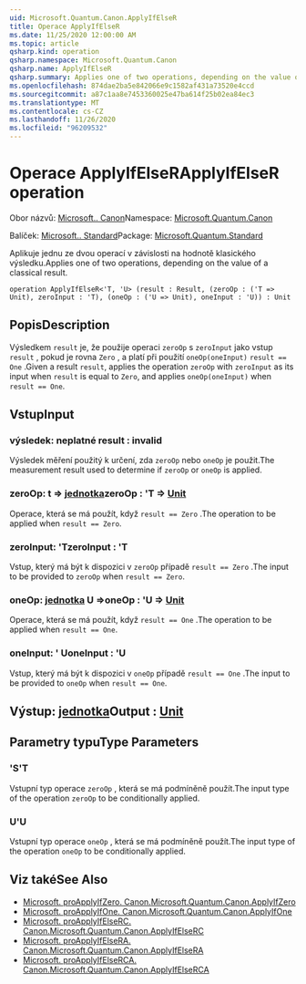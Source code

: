 ```yaml
---
uid: Microsoft.Quantum.Canon.ApplyIfElseR
title: Operace ApplyIfElseR
ms.date: 11/25/2020 12:00:00 AM
ms.topic: article
qsharp.kind: operation
qsharp.namespace: Microsoft.Quantum.Canon
qsharp.name: ApplyIfElseR
qsharp.summary: Applies one of two operations, depending on the value of a classical result.
ms.openlocfilehash: 874dae2ba5e842066e9c1582af431a73520e4ccd
ms.sourcegitcommit: a87c1aa8e7453360025e47ba614f25b02ea84ec3
ms.translationtype: MT
ms.contentlocale: cs-CZ
ms.lasthandoff: 11/26/2020
ms.locfileid: "96209532"
---
```

# <a name="applyifelser-operation"></a><span data-ttu-id="7ed20-102">Operace ApplyIfElseR</span><span class="sxs-lookup"><span data-stu-id="7ed20-102">ApplyIfElseR operation</span></span>

<span data-ttu-id="7ed20-103">Obor názvů: [Microsoft.. Canon](xref:Microsoft.Quantum.Canon)</span><span class="sxs-lookup"><span data-stu-id="7ed20-103">Namespace: [Microsoft.Quantum.Canon](xref:Microsoft.Quantum.Canon)</span></span>

<span data-ttu-id="7ed20-104">Balíček: [Microsoft.. Standard](https://nuget.org/packages/Microsoft.Quantum.Standard)</span><span class="sxs-lookup"><span data-stu-id="7ed20-104">Package: [Microsoft.Quantum.Standard](https://nuget.org/packages/Microsoft.Quantum.Standard)</span></span>


<span data-ttu-id="7ed20-105">Aplikuje jednu ze dvou operací v závislosti na hodnotě klasického výsledku.</span><span class="sxs-lookup"><span data-stu-id="7ed20-105">Applies one of two operations, depending on the value of a classical result.</span></span>

```qsharp
operation ApplyIfElseR<'T, 'U> (result : Result, (zeroOp : ('T => Unit), zeroInput : 'T), (oneOp : ('U => Unit), oneInput : 'U)) : Unit
```


## <a name="description"></a><span data-ttu-id="7ed20-106">Popis</span><span class="sxs-lookup"><span data-stu-id="7ed20-106">Description</span></span>

<span data-ttu-id="7ed20-107">Výsledkem `result` je, že použije operaci `zeroOp` s `zeroInput` jako vstup `result` , pokud je rovna `Zero` , a platí při použití `oneOp(oneInput)` `result == One` .</span><span class="sxs-lookup"><span data-stu-id="7ed20-107">Given a result `result`, applies the operation `zeroOp` with `zeroInput` as its input when `result` is equal to `Zero`, and applies `oneOp(oneInput)` when `result == One`.</span></span>

## <a name="input"></a><span data-ttu-id="7ed20-108">Vstup</span><span class="sxs-lookup"><span data-stu-id="7ed20-108">Input</span></span>

### <a name="result--__invalidresult__"></a><span data-ttu-id="7ed20-109">výsledek: __neplatné <Result>__</span><span class="sxs-lookup"><span data-stu-id="7ed20-109">result : __invalid<Result>__</span></span>

<span data-ttu-id="7ed20-110">Výsledek měření použitý k určení, zda `zeroOp` nebo `oneOp` je použit.</span><span class="sxs-lookup"><span data-stu-id="7ed20-110">The measurement result used to determine if `zeroOp` or `oneOp` is applied.</span></span>


### <a name="zeroop--t--unit"></a><span data-ttu-id="7ed20-111">zeroOp: t => [jednotka](xref:microsoft.quantum.lang-ref.unit)</span><span class="sxs-lookup"><span data-stu-id="7ed20-111">zeroOp : 'T => [Unit](xref:microsoft.quantum.lang-ref.unit)</span></span> 

<span data-ttu-id="7ed20-112">Operace, která se má použít, když `result == Zero` .</span><span class="sxs-lookup"><span data-stu-id="7ed20-112">The operation to be applied when `result == Zero`.</span></span>


### <a name="zeroinput--t"></a><span data-ttu-id="7ed20-113">zeroInput: 'T</span><span class="sxs-lookup"><span data-stu-id="7ed20-113">zeroInput : 'T</span></span>

<span data-ttu-id="7ed20-114">Vstup, který má být k dispozici v `zeroOp` případě `result == Zero` .</span><span class="sxs-lookup"><span data-stu-id="7ed20-114">The input to be provided to `zeroOp` when `result == Zero`.</span></span>


### <a name="oneop--u--unit"></a><span data-ttu-id="7ed20-115">oneOp: [jednotka](xref:microsoft.quantum.lang-ref.unit) U =></span><span class="sxs-lookup"><span data-stu-id="7ed20-115">oneOp : 'U => [Unit](xref:microsoft.quantum.lang-ref.unit)</span></span> 

<span data-ttu-id="7ed20-116">Operace, která se má použít, když `result == One` .</span><span class="sxs-lookup"><span data-stu-id="7ed20-116">The operation to be applied when `result == One`.</span></span>


### <a name="oneinput--u"></a><span data-ttu-id="7ed20-117">oneInput: ' U</span><span class="sxs-lookup"><span data-stu-id="7ed20-117">oneInput : 'U</span></span>

<span data-ttu-id="7ed20-118">Vstup, který má být k dispozici v `oneOp` případě `result == One` .</span><span class="sxs-lookup"><span data-stu-id="7ed20-118">The input to be provided to `oneOp` when `result == One`.</span></span>



## <a name="output--unit"></a><span data-ttu-id="7ed20-119">Výstup: [jednotka](xref:microsoft.quantum.lang-ref.unit)</span><span class="sxs-lookup"><span data-stu-id="7ed20-119">Output : [Unit](xref:microsoft.quantum.lang-ref.unit)</span></span>



## <a name="type-parameters"></a><span data-ttu-id="7ed20-120">Parametry typu</span><span class="sxs-lookup"><span data-stu-id="7ed20-120">Type Parameters</span></span>

### <a name="t"></a><span data-ttu-id="7ed20-121">'S</span><span class="sxs-lookup"><span data-stu-id="7ed20-121">'T</span></span>

<span data-ttu-id="7ed20-122">Vstupní typ operace `zeroOp` , která se má podmíněně použít.</span><span class="sxs-lookup"><span data-stu-id="7ed20-122">The input type of the operation `zeroOp` to be conditionally applied.</span></span>
### <a name="u"></a><span data-ttu-id="7ed20-123">U</span><span class="sxs-lookup"><span data-stu-id="7ed20-123">'U</span></span>

<span data-ttu-id="7ed20-124">Vstupní typ operace `oneOp` , která se má podmíněně použít.</span><span class="sxs-lookup"><span data-stu-id="7ed20-124">The input type of the operation `oneOp` to be conditionally applied.</span></span>

## <a name="see-also"></a><span data-ttu-id="7ed20-125">Viz také</span><span class="sxs-lookup"><span data-stu-id="7ed20-125">See Also</span></span>

- [<span data-ttu-id="7ed20-126">Microsoft. proApplyIfZero. Canon.</span><span class="sxs-lookup"><span data-stu-id="7ed20-126">Microsoft.Quantum.Canon.ApplyIfZero</span></span>](xref:Microsoft.Quantum.Canon.ApplyIfZero)
- [<span data-ttu-id="7ed20-127">Microsoft. proApplyIfOne. Canon.</span><span class="sxs-lookup"><span data-stu-id="7ed20-127">Microsoft.Quantum.Canon.ApplyIfOne</span></span>](xref:Microsoft.Quantum.Canon.ApplyIfOne)
- [<span data-ttu-id="7ed20-128">Microsoft. proApplyIfElseRC. Canon.</span><span class="sxs-lookup"><span data-stu-id="7ed20-128">Microsoft.Quantum.Canon.ApplyIfElseRC</span></span>](xref:Microsoft.Quantum.Canon.ApplyIfElseRC)
- [<span data-ttu-id="7ed20-129">Microsoft. proApplyIfElseRA. Canon.</span><span class="sxs-lookup"><span data-stu-id="7ed20-129">Microsoft.Quantum.Canon.ApplyIfElseRA</span></span>](xref:Microsoft.Quantum.Canon.ApplyIfElseRA)
- [<span data-ttu-id="7ed20-130">Microsoft. proApplyIfElseRCA. Canon.</span><span class="sxs-lookup"><span data-stu-id="7ed20-130">Microsoft.Quantum.Canon.ApplyIfElseRCA</span></span>](xref:Microsoft.Quantum.Canon.ApplyIfElseRCA)